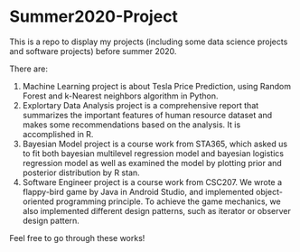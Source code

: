 # Summer2020-Project
This is a repo to display my projects (including some data science projects and software projects) before summer 2020.

There are:
1. Machine Learning project is about Tesla Price Prediction, using Random Forest and k-Nearest neighbors algorithm in Python.
2. Explortary Data Analysis project is a comprehensive report that summarizes the important features of human resource dataset and makes some recommendations based on the analysis. It is accomplished in R.
3. Bayesian Model project is a course work from STA365, which asked us to fit both bayesian multilevel regression model and bayesian logistics regression model as well as examined the model by plotting prior and posterior distribution by R stan.
4. Software Engineer project is a course work from CSC207. We wrote a flappy-bird game by Java in Android Studio, and implemented object-oriented programming principle. To achieve the game mechanics, we also implemented different design patterns, such as iterator or observer design pattern.

Feel free to go through these works!
